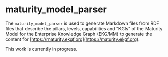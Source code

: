 # maturity_model_parser

The `maturity_model_parser` is used to generate Markdown files from RDF files that describe the pillars, levels,
capabilities and "KGIs" of the Maturity Model for the Enterprise Knowledge Graph (EKG/MM)
to generate the content for [https://maturity.ekgf.org](https://maturity.ekgf.org).

This work is currently in progress.
